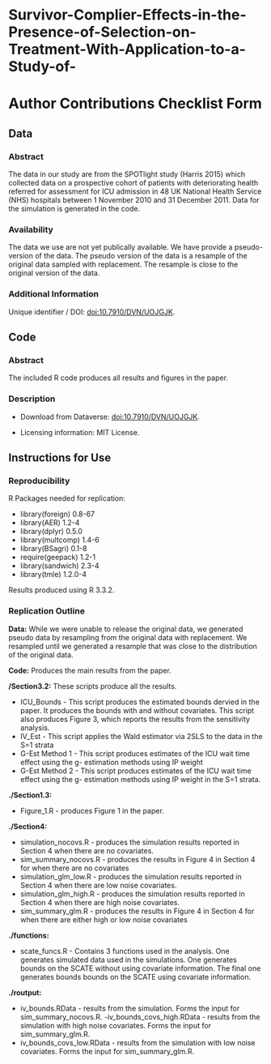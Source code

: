 # Survivor-Complier-Effects-in-the-Presence-of-Selection-on-Treatment-With-Application-to-a-Study-of-

# Author Contributions Checklist Form

## Data

### Abstract 

The data in our study are from the SPOTlight study (Harris 2015) which collected data on a prospective cohort of patients with deteriorating health referred for assessment for ICU admission in 48 UK National Health Service (NHS) hospitals between 1 November 2010 and 31 December 2011. Data for the simulation is generated in the code.

### Availability 

The data we use are not yet publically available. We have provide a pseudo-version of the data. The pseudo version of the data is a resample of the original data sampled with replacement. The resample is close to the original version of the data.

### Additional Information

Unique identifier / DOI: [doi:10.7910/DVN/UOJGJK](doi:10.7910/DVN/UOJGJK).

## Code

### Abstract

The included R code produces all results and figures in the paper.

### Description 

* Download from Dataverse: [doi:10.7910/DVN/UOJGJK](doi:10.7910/DVN/UOJGJK).

* Licensing information: MIT License.

## Instructions for Use

### Reproducibility 

R Packages needed for replication:

* library(foreign) 0.8-67
* library(AER) 1.2-4
* library(dplyr) 0.5.0
* library(multcomp) 1.4-6
* library(BSagri) 0.1-8
* require(geepack) 1.2-1
* library(sandwich) 2.3-4
* library(tmle) 1.2.0-4

Results produced using R 3.3.2.

### Replication Outline

**Data:** While we were unable to release the original data, we generated pseudo data by resampling from the original data with replacement. We resampled until we generated a resample that was close to the distribution of the original data.

**Code:** Produces the main results from the paper.

**/Section3.2:** These scripts produce all the results.
* ICU_Bounds - This script produces the estimated bounds dervied in the paper. It produces the bounds with and without covariates. This script also produces Figure 3, which reports the results from the sensitivity analysis.
* IV_Est - This script applies the Wald estimator via 2SLS to the data in the S=1 strata
* G-Est Method 1 - This script produces estimates of the ICU wait time effect using the g- estimation methods using IP weight
* G-Est Method 2 - This script produces estimates of the ICU wait time effect using the g- estimation methods using IP weight in the S=1 strata.

**./Section1.3:** 
* Figure_1.R - produces Figure 1 in the paper. 

**./Section4:**
* simulation_nocovs.R - produces the simulation results reported in Section 4 when there are no covariates.
* sim_summary_nocovs.R - produces the results in Figure 4 in Section 4 for when there are no covariates
* simulation_glm_low.R - produces the simulation results reported in Section 4 when there are low noise covariates.
* simulation_glm_high.R - produces the simulation results reported in Section 4 when there are high noise covariates.
* sim_summary_glm.R - produces the results in Figure 4 in Section 4 for when there are either high or low noise covariates

**./functions:**
* scate_funcs.R - Contains 3 functions used in the analysis. One generates simulated data used in the simulations. One generates bounds on the SCATE without using covariate information. The final one generates bounds bounds on the SCATE using covariate information.

**./routput:**
* iv_bounds.RData - results from the simulation. Forms the input for sim_summary_nocovs.R. -iv_bounds_covs_high.RData - results from the simulation with high noise covariates. Forms the input for sim_summary_glm.R.
* iv_bounds_covs_low.RData - results from the simulation with low noise covariates. Forms the
input for sim_summary_glm.R.

